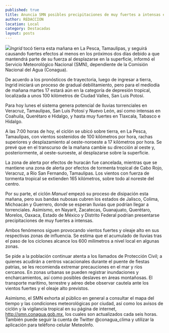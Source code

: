 ```yaml
---
published: true
title: Anuncia SMN posibles precipitaciones de muy fuertes a intensas en territorio zacatecano
author: REDACCION
location: Local
category: Destacadas
layout: posts
---
```


![](http://i.imgur.com/Xugv0iKm.jpg)_Ingrid_ tocó tierra esta mañana en La Pesca, Tamaulipas, y seguirá causando fuertes efectos al menos en los próximos dos días debido a que mantendrá parte de su fuerza al desplazarse en la superficie, informó el Servicio Meteorológico Nacional (SMN), dependiente de la Comisión Nacional del Agua (Conagua).

De acuerdo a los pronósticos de trayectoria, luego de ingresar a tierra, Ingrid iniciará un proceso de gradual debilitamiento, pero para el mediodía de mañana martes 17 estará aún en la categoría de depresión tropical, localizada a unos 100 kilómetros de Ciudad Valles, San Luis Potosí.

Para hoy lunes el sistema genera potencial de lluvias torrenciales en Veracruz, Tamaulipas, San Luis Potosí y Nuevo León, así como intensas en Coahuila, Querétaro e Hidalgo, y hasta muy fuertes en Tlaxcala, Tabasco e Hidalgo.

A las 7:00 horas de hoy, el ciclón se ubicó sobre tierra, en La Pesca, Tamaulipas, con vientos sostenidos de 100 kilómetros por hora, rachas superiores y desplazamiento al oeste-noroeste a 17 kilómetros por hora. Se prevé que en el transcurso de la mañana cambie su dirección al oeste y, posteriormente, al oeste-suroeste, al desplazarse sobre la superficie.

La zona de alerta por efectos de huracán fue cancelada, mientras que se mantiene una zona de alerta por efectos de tormenta tropical de Cabo Rojo, Veracruz, a Río San Fernando, Tamaulipas. Los vientos con fuerza de tormenta tropical se extienden 165 kilómetros, sobre todo al noreste del centro.

Por su parte, el ciclón _Manuel_ empezó su proceso de disipación esta mañana, pero sus bandas nubosas cubren los estados de Jalisco, Colima, Michoacán y Guerrero, donde se esperan lluvias que podrían llegar a torrenciales. Asimismo, en Nayarit, Zacatecas, Guanajuato, Querétaro, Morelos, Oaxaca, Estado de México y Distrito Federal podrían presentarse precipitaciones de muy fuertes a intensas.

Ambos fenómenos siguen provocando vientos fuertes y oleaje alto en sus respectivas zonas de influencia. Se estima que el acumulado de lluvias tras el paso de los ciclones alcance los 600 milímetros a nivel local en algunas zonas.

Se pide a la población continuar atenta a los llamados de Protección Civil; a quienes acudirán a centros vacacionales durante el puente de fiestas patrias, se les recomienda extremar precauciones en el mar y ríos cercanos. En zonas urbanas se pueden registrar inundaciones y encharcamientos, así como posibles deslaves en áreas montañosas. El transporte marítimo, terrestre y aéreo debe observar cautela ante los vientos fuertes y el oleaje alto previstos.

Asimismo, el SMN exhorta al público en general a consultar el mapa del tiempo y las condiciones meteorológicas por ciudad, así como los avisos de ciclón y la vigilancia tropical en su página de internet, http://smn.conagua.gob.mx, los cuales son actualizados cada seis horas. También puede seguir la cuenta de Twitter @conagua_clima y utilizar la aplicación para teléfono celular MeteoInfo.
